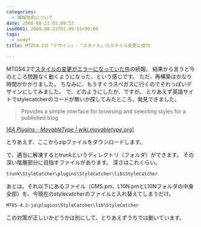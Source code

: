 ```yaml
---
categories:
  - 情報技術について
date: 2008-08-21 01:09:53
iso8601: 2008-08-21T01:09:53+09:00
tags:
  - undef
title: MTOS4.2の「デザイン」-「スタイル」のスタイル変更に成功

---
```


<p>MTOS4.2で<a href="https://www.nqou.net/2008/08/19/011350">スタイルの変更がエラーになっていた件</a>の続報。
結果から言うと今のところ問題なく動くようになった、という感じです。
ただ、再構築はかなり時間がかかりました。
ちなみに、もうすぐラスベガスに行くのでそれっぽいデザインにしてみました。
で、どのようにしたか、ですが。
とりあえず英語サイトでstylecatcherのコードが無いか探してみたところ、発見できました。</p>

<blockquote cite="http://wiki.movabletype.org/6A_Plugins" title="6A Plugins - MovableType | wiki.movabletype.org" class="blockquote"><p>Provides a simple interface for browsing and selecting styles for a published blog</p></blockquote>

<div class="cite">[<cite><a href="https://github.com/movabletype/Documentation/wiki">6A Plugins - MovableType | wiki.movabletype.org</a></cite>]</div>

<p>とりあえず、ここからzipファイルをダウンロードします。</p>

<p>
で、適当に解凍するとtrunkというディレクトリ（フォルダ）ができます。
その深い階層部分に目指すファイルがあります。
深さはこれくらい。</p>

```default
trunk\StyleCatcher\plugins\StyleCatcher\lib\StyleCatcher
```

<p>あとは、それ以下にあるファイル（CMS.pm、L10N.pmとL10Nフォルダの中身全部）を、今現在のstylecatcherのファイルと入れ替えてしまうだけ。</p>

```default
MTOS-4.2-ja\plugins\StyleCatcher\lib\StyleCatcher
```

<p>この対策が正しいかどうかは別にして、とりあえずうちでは動いています。</p>
    	